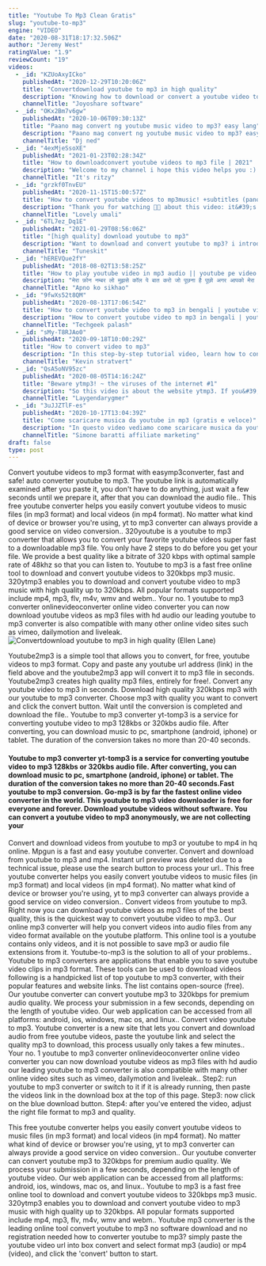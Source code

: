```yaml
---
title: "Youtube To Mp3 Clean Gratis"
slug: "youtube-to-mp3"
engine: "VIDEO"
date: "2020-08-31T18:17:32.506Z"
author: "Jeremy West"
ratingValue: "1.9"
reviewCount: "19"
videos:
  - _id: "KZUoAxyICko"
    publishedAt: "2020-12-29T10:20:06Z"
    title: "Convertdownload youtube to mp3 in high quality"
    description: "Knowing how to download or convert a youtube video to mp3 enables you to only save the audio part of your favorite video in a universally-used format so that"
    channelTitle: "Joyoshare software"
  - _id: "OKx2Bm7v6gw"
    publishedAt: "2020-10-06T09:30:13Z"
    title: "Paano mag convert ng youtube music video to mp3? easy lang"
    description: "Paano mag convert ng youtube music video to mp3? easy lang sa video na &#39;to ituturo ko sa inyo paano mag convert ng youtube music video to mp3. Like"
    channelTitle: "Dj ned"
  - _id: "4exMjeSsoXE"
    publishedAt: "2021-01-23T02:28:34Z"
    title: "How to downloadconvert youtube videos to mp3 file | 2021"
    description: "Welcome to my channel i hope this video helps you :) i&#39;m doing tutoial videos and vlogs, thank you for supporting me and please keep supporting me"
    channelTitle: "It's ritzy"
  - _id: "grzkf0TnvEU"
    publishedAt: "2020-11-15T15:00:57Z"
    title: "How to convert youtube videos to mp3music! +subtitles (pano magkaroon ng music) |lovely umali"
    description: "Thank you for watching 🧡🥰 about this video: it&#39;s all about on how to convert youtube videos to mp3music you can also use"
    channelTitle: "Lovely umali"
  - _id: "6TL7ez_Dq1E"
    publishedAt: "2021-01-29T08:56:06Z"
    title: "[high quality] download youtube to mp3"
    description: "Want to download and convert youtube to mp3? i introduce how to download any youtube video and save it as mp3 in high quality with tuneskit audio"
    channelTitle: "Tuneskit"
  - _id: "hEREVQue2fY"
    publishedAt: "2018-08-02T13:58:25Z"
    title: "How to play youtube video in mp3 audio || youtube pe video song ko mp3 me kaise chalaye sune"
    description: "मेरा फ़ोन नम्बर लो मुझसे कॉल पे बात करो जो पूछना है पूछो अगर आपको मेरा नम्बर चाहिए तो आप इस लिंक*"
    channelTitle: "Apno ko sikhao"
  - _id: "9fwXs52t8QM"
    publishedAt: "2020-08-13T17:06:54Z"
    title: "How to convert youtube video to mp3 in bengali | youtube videos to mp3 on mobile | ইউটিউব থেকে অডিও"
    description: "How to convert youtube video to mp3 in bengali | youtube videos to mp3 on mobile | ইউটিউব থেকে অডিও #youtube #video #mp3 #youtubetomp3 #techgeekpalash"
    channelTitle: "Techgeek palash"
  - _id: "sMy-T8RJAo0"
    publishedAt: "2020-09-18T10:00:29Z"
    title: "How to convert video to mp3"
    description: "In this step-by-step tutorial video, learn how to convert a video file (e.G. Mp4 or mkv) into an mp3 audio file format. 0:00 introduction 0:34 example video with"
    channelTitle: "Kevin stratvert"
  - _id: "QsA5oNV95zc"
    publishedAt: "2020-08-05T14:16:24Z"
    title: "Beware ytmp3! ~ the viruses of the internet #1"
    description: "So this video is about the website ytmp3. If you&#39;re not aware of this site, it&#39;s a site that is used to download stuff injects adware into your computer. Then the"
    channelTitle: "Laygendarygmer"
  - _id: "3uJJZTlF-es"
    publishedAt: "2020-10-17T13:04:39Z"
    title: "Come scaricare musica da youtube in mp3 (gratis e veloce)"
    description: "In questo video vediamo come scaricare musica da youtube in mp3. Sito per scaricare musica: visita il mio sito:"
    channelTitle: "Simone baratti affiliate marketing"
draft: false
type: post
---
```


Convert youtube videos to mp3 format with easymp3converter, fast and safe! auto converter youtube to mp3. The youtube link is automatically examined after you paste it, you don&#39;t have to do anything, just wait a few seconds until we prepare it, after that you can download the audio file.. This free youtube converter helps you easily convert youtube videos to music files (in mp3 format) and local videos (in mp4 format). No matter what kind of device or browser you&#39;re using, yt to mp3 converter can always provide a good service on video conversion.. 320youtube is a youtube to mp3 converter that allows you to convert your favorite youtube videos super fast to a downloadable mp3 file. You only have 2 steps to do before you get your file. We provide a best quality like a bitrate of 320 kbps with optimal sample rate of 48khz so that you can listen to. Youtube to mp3 is a fast free online tool to download and convert youtube videos to 320kbps mp3 music. 320ytmp3 enables you to download and convert youtube video to mp3 music with high quality up to 320kbps. All popular formats supported include mp4, mp3, flv, m4v, wmv and webm.. Your no. 1 youtube to mp3 converter onlinevideoconverter online video converter you can now download youtube videos as mp3 files with hd audio our leading youtube to mp3 converter is also compatible with many other online video sites such as vimeo, dailymotion and liveleak.
![Convertdownload youtube to mp3 in high quality (Ellen Lane)](https://i.ytimg.com/vi/KZUoAxyICko/hqdefault.jpg "Convertdownload youtube to mp3 in high quality (Stephen Dean)")

Youtube2mp3 is a simple tool that allows you to convert, for free, youtube videos to mp3 format. Copy and paste any youtube url address (link) in the field above and the youtube2mp3 app will convert it to mp3 file in seconds. Youtube2mp3 creates high quality mp3 files, entirely for free!. Convert any youtube video to mp3 in seconds. Download high quality 320kbps mp3 with our youtube to mp3 converter. Choose mp3 with quality you want to convert and click the convert button. Wait until the conversion is completed and download the file.. Youtube to mp3 converter yt-tomp3 is a service for converting youtube video to mp3 128kbs or 320kbs audio file. After converting, you can download music to pc, smartphone (android, iphone) or tablet. The duration of the conversion takes no more than 20-40 seconds.
<!--inArticleAds-->

<!--galleryOne-->

#### Youtube to mp3 converter yt-tomp3 is a service for converting youtube video to mp3 128kbs or 320kbs audio file. After converting, you can download music to pc, smartphone (android, iphone) or tablet. The duration of the conversion takes no more than 20-40 seconds.Fast youtube to mp3 conversion. Go-mp3 is by far the fastest online video converter in the world. This youtube to mp3 video downloader is free for everyone and forever. Download youtube videos without software. You can convert a youtube video to mp3 anonymously, we are not collecting your
<!--inArticleAds-->

<!--galleryTwo-->

Convert and download videos from youtube to mp3 or youtube to mp4 in hq online. Mpgun is a fast and easy youtube converter. Convert and download from youtube to mp3 and mp4. Instant url preview was deleted due to a technical issue, please use the search button to process your url.. This free youtube converter helps you easily convert youtube videos to music files (in mp3 format) and local videos (in mp4 format). No matter what kind of device or browser you&#39;re using, yt to mp3 converter can always provide a good service on video conversion.. Convert videos from youtube to mp3. Right now you can download youtube videos as mp3 files of the best quality, this is the quickest way to convert youtube video to mp3.. Our online mp3 converter will help you convert videos into audio files from any video format available on the youtube platform. This online tool is a youtube contains only videos, and it is not possible to save mp3 or audio file extensions from it. Youtube-to-mp3 is the solution to all of your problems.. Youtube to mp3 converters are applications that enable you to save youtube video clips in mp3 format. These tools can be used to download videos following is a handpicked list of top youtube to mp3 converter, with their popular features and website links. The list contains open-source (free). Our youtube converter can convert youtube mp3 to 320kbps for premium audio quality. We process your submission in a few seconds, depending on the length of youtube video. Our web application can be accessed from all platforms: android, ios, windows, mac os, and linux.. Convert video youtube to mp3. Youtube converter is a new site that lets you convert and download audio from free youtube videos, paste the youtube link and select the quality mp3 to download, this process usually only takes a few minutes.. Your no. 1 youtube to mp3 converter onlinevideoconverter online video converter you can now download youtube videos as mp3 files with hd audio our leading youtube to mp3 converter is also compatible with many other online video sites such as vimeo, dailymotion and liveleak.. Step2: run youtube to mp3 converter or switch to it if it is already running, then paste the videos link in the download box at the top of this page. Step3: now click on the blue download button. Step4: after you&#39;ve entered the video, adjust the right file format to mp3 and quality.
<!--galleryThree-->

This free youtube converter helps you easily convert youtube videos to music files (in mp3 format) and local videos (in mp4 format). No matter what kind of device or browser you&#39;re using, yt to mp3 converter can always provide a good service on video conversion.. Our youtube converter can convert youtube mp3 to 320kbps for premium audio quality. We process your submission in a few seconds, depending on the length of youtube video. Our web application can be accessed from all platforms: android, ios, windows, mac os, and linux.. Youtube to mp3 is a fast free online tool to download and convert youtube videos to 320kbps mp3 music. 320ytmp3 enables you to download and convert youtube video to mp3 music with high quality up to 320kbps. All popular formats supported include mp4, mp3, flv, m4v, wmv and webm.. Youtube mp3 converter is the leading online tool convert youtube to mp3 no software download and no registration needed how to converter youtube to mp3? simply paste the youtube video url into box convert and select format mp3 (audio) or mp4 (video), and click the &#39;convert&#39; button to start.